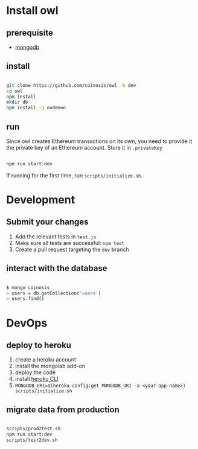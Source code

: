 # Install owl

## prerequisite

* [mongodb](https://docs.mongodb.com/manual/administration/install-community/)

## install

```bash

git clone https://github.com/coinosis/owl -b dev
cd owl
npm install
mkdir db
npm install -g nodemon

```

## run

Since owl creates Ethereum transactions on its own, you need to provide it the private key of an Ethereum account. Store it in `.privateKey`

```bash

npm run start:dev

```

If running for the first time, run `scripts/initialize.sh`.

# Development

## Submit your changes

1. Add the relevant tests in `test.js`
2. Make sure all tests are successful: `npm test`
3. Create a pull request targeting the `dev` branch

## interact with the database

```bash

$ mongo coinosis
> users = db.getCollection('users')
> users.find()

```

# DevOps

## deploy to heroku

1. create a heroku account
2. install the mongolab add-on
3. deploy the code
2. install [heroku CLI](https://devcenter.heroku.com/articles/heroku-cli#download-and-install)
4. `MONGODB_URI=$(heroku config:get MONGODB_URI -a <your-app-name>) scripts/initialize.sh`

## migrate data from production

```bash

scripts/prod2test.sh
npm run start:dev
scripts/test2dev.sh

```
